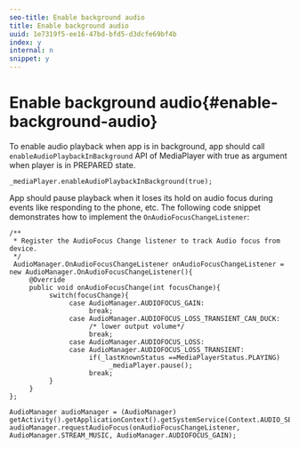 ```yaml
---
seo-title: Enable background audio
title: Enable background audio
uuid: 1e7319f5-ee16-47bd-bfd5-d3dcfe69bf4b
index: y
internal: n
snippet: y
---
```


# Enable background audio{#enable-background-audio}

To enable audio playback when app is in background, app should call `enableAudioPlaybackInBackground` API of MediaPlayer with true as argument when player is in PREPARED state. 

```
_mediaPlayer.enableAudioPlaybackInBackground(true);
```

App should pause playback when it loses its hold on audio focus during events like responding to the phone, etc. The following code snippet demonstrates how to implement the `OnAudioFocusChangeListener`:

```
/** 
 * Register the AudioFocus Change listener to track Audio focus from device. 
 */ 
 AudioManager.OnAudioFocusChangeListener onAudioFocusChangeListener = new AudioManager.OnAudioFocusChangeListener(){ 
     @Override 
     public void onAudioFocusChange(int focusChange){ 
          switch(focusChange){ 
               case AudioManager.AUDIOFOCUS_GAIN: 
                    break; 
               case AudioManager.AUDIOFOCUS_LOSS_TRANSIENT_CAN_DUCK: 
                    /* lower output volume*/ 
                    break; 
               case AudioManager.AUDIOFOCUS_LOSS: 
               case AudioManager.AUDIOFOCUS_LOSS_TRANSIENT: 
                    if(_lastKnownStatus ==MediaPlayerStatus.PLAYING) 
                         _mediaPlayer.pause(); 
                    break; 
          } 
     } 
}; 
 
AudioManager audioManager = (AudioManager) getActivity().getApplicationContext().getSystemService(Context.AUDIO_SERVICE); 
audioManager.requestAudioFocus(onAudioFocusChangeListener, AudioManager.STREAM_MUSIC, AudioManager.AUDIOFOCUS_GAIN);
```

